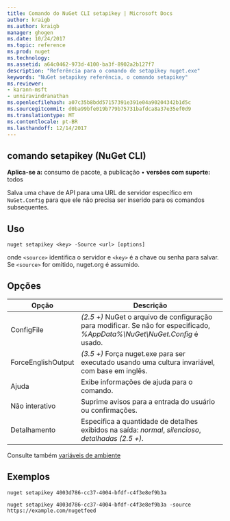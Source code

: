 ```yaml
---
title: Comando do NuGet CLI setapikey | Microsoft Docs
author: kraigb
ms.author: kraigb
manager: ghogen
ms.date: 10/24/2017
ms.topic: reference
ms.prod: nuget
ms.technology: 
ms.assetid: a64c0462-973d-4100-ba3f-8902a2b127f7
description: "Referência para o comando de setapikey nuget.exe"
keywords: "NuGet setapikey referência, o comando setapikey"
ms.reviewer:
- karann-msft
- unniravindranathan
ms.openlocfilehash: a07c35b8bdd57157391e391e04a90204342b1d5c
ms.sourcegitcommit: d0ba99bfe019b779b75731bafdca8a37e35ef0d9
ms.translationtype: MT
ms.contentlocale: pt-BR
ms.lasthandoff: 12/14/2017
---
```

## <a name="setapikey-command-nuget-cli"></a>comando setapikey (NuGet CLI)

**Aplica-se a:** consumo de pacote, a publicação &bullet; **versões com suporte:** todos

Salva uma chave de API para uma URL de servidor específico em `NuGet.Config` para que ele não precisa ser inserido para os comandos subsequentes.

## <a name="usage"></a>Uso

```
nuget setapikey <key> -Source <url> [options]
```

onde `<source>` identifica o servidor e `<key>` é a chave ou senha para salvar. Se `<source>` for omitido, nuget.org é assumido.

## <a name="options"></a>Opções

| Opção | Descrição |
| --- | --- |
| ConfigFile | *(2.5 +)*  NuGet o arquivo de configuração para modificar. Se não for especificado, *%AppData%\NuGet\NuGet.Config* é usado. |
| ForceEnglishOutput | *(3.5 +)*  Força nuget.exe para ser executado usando uma cultura invariável, com base em inglês. |
| Ajuda | Exibe informações de ajuda para o comando. |
| Não interativo | Suprime avisos para a entrada do usuário ou confirmações. |
| Detalhamento | Especifica a quantidade de detalhes exibidos na saída: *normal*, *silencioso*, *detalhadas (2.5 +)*. |

Consulte também [variáveis de ambiente](cli-ref-environment-variables.md)

## <a name="examples"></a>Exemplos

```
nuget setapikey 4003d786-cc37-4004-bfdf-c4f3e8ef9b3a

nuget setapikey 4003d786-cc37-4004-bfdf-c4f3e8ef9b3a -source https://example.com/nugetfeed
```
